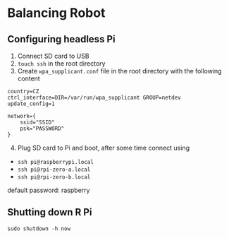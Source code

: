 # Balancing Robot

## Configuring headless Pi

1. Connect SD card to USB
2. `touch ssh` in the root directory
3. Create `wpa_supplicant.conf` file in the root directory with the following content

```
country=CZ
ctrl_interface=DIR=/var/run/wpa_supplicant GROUP=netdev
update_config=1
 
network={
    ssid="SSID"
    psk="PASSWORD"
}

```

4. Plug SD card to Pi and boot, after some time connect using
- `ssh pi@raspberrypi.local`
- `ssh pi@rpi-zero-a.local`
- `ssh pi@rpi-zero-b.local`

default password: raspberry

## Shutting down R Pi

`sudo shutdown -h now`


